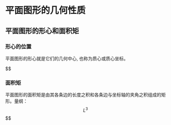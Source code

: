 # 平面图形的几何性质

## 平面图形的形心和面积矩

### 形心的位置

平面图形的形心就是它们的几何中心, 也称为质心或质心坐标。

$$

### 面积矩

平面图形的面积矩是由其各条边的长度之积和各条边与坐标轴的夹角之积组成的矩形。量纲：$$L^3$$
$$
